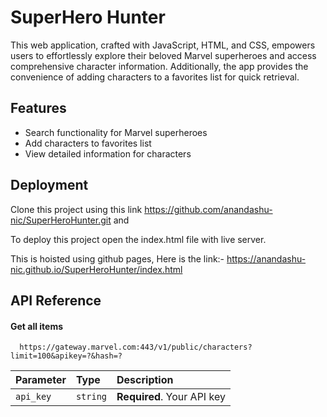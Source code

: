 
# SuperHero Hunter

This web application, crafted with JavaScript, HTML, and CSS, empowers users to effortlessly explore their beloved Marvel superheroes and access comprehensive character information. Additionally, the app provides the convenience of adding characters to a favorites list for quick retrieval.

## Features

- Search functionality for Marvel superheroes
- Add characters to favorites list
- View detailed information for characters


## Deployment

Clone this project using this link https://github.com/anandashu-nic/SuperHeroHunter.git and

To deploy this project open the index.html file with live server.

This is hoisted using github pages, Here is the link:- https://anandashu-nic.github.io/SuperHeroHunter/index.html


## API Reference

#### Get all items

```http
  https://gateway.marvel.com:443/v1/public/characters?limit=100&apikey=?&hash=?
```

| Parameter | Type     | Description                |
| :-------- | :------- | :------------------------- |
| `api_key` | `string` | **Required**. Your API key |



